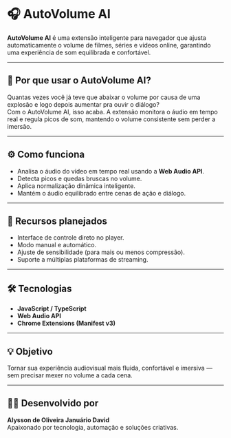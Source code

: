 ﻿# 🎧 AutoVolume AI

**AutoVolume AI** é uma extensão inteligente para navegador que ajusta automaticamente o volume de filmes, séries e vídeos online, garantindo uma experiência de som equilibrada e confortável.

---

## 🚀 Por que usar o AutoVolume AI?

Quantas vezes você já teve que abaixar o volume por causa de uma explosão e logo depois aumentar pra ouvir o diálogo?  
Com o AutoVolume AI, isso acaba. A extensão monitora o áudio em tempo real e regula picos de som, mantendo o volume consistente sem perder a imersão.

---

## ⚙️ Como funciona

- Analisa o áudio do vídeo em tempo real usando a **Web Audio API**.  
- Detecta picos e quedas bruscas no volume.  
- Aplica normalização dinâmica inteligente.  
- Mantém o áudio equilibrado entre cenas de ação e diálogo.  

---

## 🧩 Recursos planejados

- Interface de controle direto no player.  
- Modo manual e automático.  
- Ajuste de sensibilidade (para mais ou menos compressão).  
- Suporte a múltiplas plataformas de streaming.  

---

## 🛠️ Tecnologias

- **JavaScript / TypeScript**  
- **Web Audio API**  
- **Chrome Extensions (Manifest v3)**  

---

## 💡 Objetivo

Tornar sua experiência audiovisual mais fluida, confortável e imersiva — sem precisar mexer no volume a cada cena.

---

## 👨‍💻 Desenvolvido por

**Alysson de Oliveira Januário David**  
Apaixonado por tecnologia, automação e soluções criativas.
